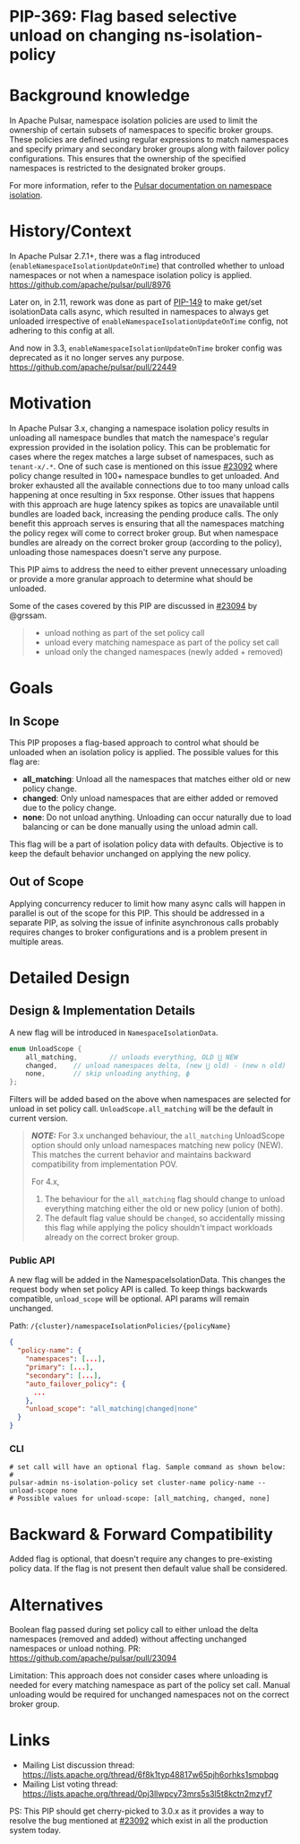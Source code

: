 # PIP-369: Flag based selective unload on changing ns-isolation-policy

# Background knowledge

In Apache Pulsar, namespace isolation policies are used to limit the ownership of certain subsets of namespaces to specific broker groups.
These policies are defined using regular expressions to match namespaces and specify primary and secondary broker groups along with failover policy configurations.
This ensures that the ownership of the specified namespaces is restricted to the designated broker groups.

For more information, refer to the [Pulsar documentation on namespace isolation](https://pulsar.apache.org/docs/next/administration-isolation/#isolation-levels).

# History/Context
In Apache Pulsar 2.7.1+, there was a flag introduced (`enableNamespaceIsolationUpdateOnTime`) that controlled whether to unload namespaces or not when a namespace isolation policy is applied. https://github.com/apache/pulsar/pull/8976

Later on, in 2.11, rework was done as part of [PIP-149](https://github.com/apache/pulsar/issues/14365) to make get/set isolationData calls async,
which resulted in namespaces to always get unloaded irrespective of `enableNamespaceIsolationUpdateOnTime` config, not adhering to this config at all.

And now in 3.3, `enableNamespaceIsolationUpdateOnTime` broker config was deprecated as it no longer serves any purpose. https://github.com/apache/pulsar/pull/22449

# Motivation

In Apache Pulsar 3.x, changing a namespace isolation policy results in unloading all namespace bundles that match the namespace's regular expression provided in the isolation policy.
This can be problematic for cases where the regex matches a large subset of namespaces, such as `tenant-x/.*`.
One of such case is mentioned on this issue [#23092](https://github.com/apache/pulsar/issues/23092) where policy change resulted in 100+ namespace bundles to get unloaded.
And broker exhausted all the available connections due to too many unload calls happening at once resulting in 5xx response.
Other issues that happens with this approach are huge latency spikes as topics are unavailable until bundles are loaded back, increasing the pending produce calls.
The only benefit this approach serves is ensuring that all the namespaces matching the policy regex will come to correct broker group.
But when namespace bundles are already on the correct broker group (according to the policy), unloading those namespaces doesn't serve any purpose.

This PIP aims to address the need to either prevent unnecessary unloading or provide a more granular approach to determine what should be unloaded.

Some of the cases covered by this PIP are discussed in [#23094](https://github.com/apache/pulsar/issues/23094) by @grssam.
> - unload nothing as part of the set policy call
> - unload every matching namespace as part of the policy set call
> - unload only the changed namespaces (newly added + removed)

# Goals

## In Scope
This PIP proposes a flag-based approach to control what should be unloaded when an isolation policy is applied.
The possible values for this flag are:
- **all_matching**: Unload all the namespaces that matches either old or new policy change.
- **changed**: Only unload namespaces that are either added or removed due to the policy change.
- **none**: Do not unload anything. Unloading can occur naturally due to load balancing or can be done manually using the unload admin call.

This flag will be a part of isolation policy data with defaults. Objective is to keep the default behavior unchanged on applying the new policy.

## Out of Scope

Applying concurrency reducer to limit how many async calls will happen in parallel is out of the scope for this PIP.
This should be addressed in a separate PIP, as solving the issue of infinite asynchronous calls probably requires changes to broker configurations and is a problem present in multiple areas.

# Detailed Design

## Design & Implementation Details

A new flag will be introduced in `NamespaceIsolationData`.

```java
enum UnloadScope {
    all_matching,        // unloads everything, OLD ⋃ NEW
    changed,    // unload namespaces delta, (new ⋃ old) - (new ∩ old)
    none,       // skip unloading anything, ϕ
};
```
Filters will be added based on the above when namespaces are selected for unload in set policy call.
`UnloadScope.all_matching` will be the default in current version.

> **_NOTE:_**
> For 3.x unchanged behaviour, the `all_matching` UnloadScope option should only unload namespaces matching new policy (NEW). This matches the current behavior and maintains backward compatibility from implementation POV.
>
> For 4.x,
> 1. The behaviour for the `all_matching` flag should change to unload everything matching either the old or new policy (union of both).
> 2. The default flag value should be `changed`, so accidentally missing this flag while applying the policy shouldn't impact workloads already on the correct broker group.

### Public API

A new flag will be added in the NamespaceIsolationData. This changes the request body when set policy API is called.
To keep things backwards compatible, `unload_scope` will be optional. API params will remain unchanged.

Path: `/{cluster}/namespaceIsolationPolicies/{policyName}`
```json
{
  "policy-name": {
    "namespaces": [...],
    "primary": [...],
    "secondary": [...],
    "auto_failover_policy": {
      ...
    },
    "unload_scope": "all_matching|changed|none"
  }
}
```

### CLI

```shell
# set call will have an optional flag. Sample command as shown below:
#
pulsar-admin ns-isolation-policy set cluster-name policy-name --unload-scope none
# Possible values for unload-scope: [all_matching, changed, none]
```

# Backward & Forward Compatibility

Added flag is optional, that doesn't require any changes to pre-existing policy data. If the flag is not present then default value shall be considered.

# Alternatives

Boolean flag passed during set policy call to either unload the delta namespaces (removed and added) without affecting unchanged namespaces or unload nothing. PR: https://github.com/apache/pulsar/pull/23094

Limitation: This approach does not consider cases where unloading is needed for every matching namespace as part of the policy set call.
Manual unloading would be required for unchanged namespaces not on the correct broker group.

# Links

<!--
Updated afterwards
-->
* Mailing List discussion thread: https://lists.apache.org/thread/6f8k1typ48817w65pjh6orhks1smpbqg
* Mailing List voting thread: https://lists.apache.org/thread/0pj3llwpcy73mrs5s3l5t8kctn2mzyf7


PS: This PIP should get cherry-picked to 3.0.x as it provides a way to resolve the bug mentioned at [#23092](https://github.com/apache/pulsar/issues/23092) which exist in all the production system today.